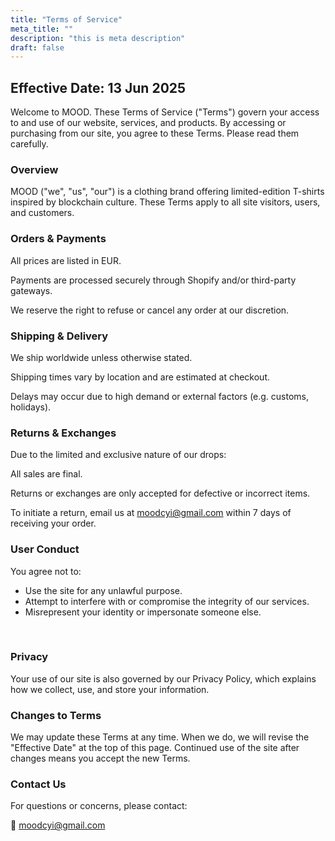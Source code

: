 ```yaml
---
title: "Terms of Service"
meta_title: ""
description: "this is meta description"
draft: false
---
```


## Effective Date: 13 Jun 2025

Welcome to MOOD. These Terms of Service ("Terms") govern your access to and use of our website, services, and products. By accessing or purchasing from our site, you agree to these Terms. Please read them carefully.
<br/>

### Overview

MOOD ("we", "us", "our") is a clothing brand offering limited-edition T-shirts inspired by blockchain culture. These Terms apply to all site visitors, users, and customers.
<br/>

### Orders & Payments

All prices are listed in EUR.

Payments are processed securely through Shopify and/or third-party gateways.

We reserve the right to refuse or cancel any order at our discretion.
<br/>

### Shipping & Delivery

We ship worldwide unless otherwise stated.

Shipping times vary by location and are estimated at checkout.

Delays may occur due to high demand or external factors (e.g. customs, holidays).
<br/>

### Returns & Exchanges

Due to the limited and exclusive nature of our drops:

All sales are final.

Returns or exchanges are only accepted for defective or incorrect items.

To initiate a return, email us at moodcyi@gmail.com within 7 days of receiving your order.
<br/>

### User Conduct

You agree not to:

- Use the site for any unlawful purpose.
- Attempt to interfere with or compromise the integrity of our services.
- Misrepresent your identity or impersonate someone else.
<br/>

### Privacy

Your use of our site is also governed by our Privacy Policy, which explains how we collect, use, and store your information.
<br/>

### Changes to Terms

We may update these Terms at any time. When we do, we will revise the "Effective Date" at the top of this page. Continued use of the site after changes means you accept the new Terms.
<br/>

### Contact Us

For questions or concerns, please contact:

📧 moodcyi@gmail.com
